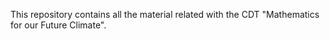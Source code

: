 This repository contains all the material related with the CDT "Mathematics for our Future Climate".
